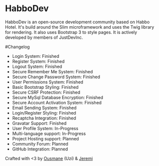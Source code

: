 # HabboDev
HabboDev is an open-source development community based on Habbo Hotel. It's build around the Slim microframework and uses the Twig
library for rendering. It also uses Bootstrap 3 to style pages.
It is actively developed by members of JustDevInc.

#Changelog
- Login System: Finished
- Register System: Finished
- Logout System: Finished
- Secure Remember Me System: Finished
- Secure Change Password System: Finished
- User Permissions System: Finished
- Basic Bootstrap Styling: Finished
- Secure CSRF Protection: Finished
- Secure MySql Database Encryption: Finished
- Secure Account Activation System: Finished
- Email Sending System: Finished
- Login/Register Styling: Finished
- Recaptcha Integration: Finished
- Gravatar Support: Finished
- User Profile System: In-Progress
- Multi-language support: In-Progress
- Project Hosting support: Planned
- Community Forum: Planned
- GitHub Integration: Planned

Crafted with <3 by <a href="http://www.github.com/otraore">Ousmane</a> (Uzi)</a> & <a href="http://www.github.com/adversities">Jeremi</a>
